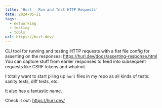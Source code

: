 ```yaml
---
title: 'Hurl - Run and Test HTTP Requests'
date: 2024-05-21
tags:
  - networking
  - testing
  - tools
url: https://hurl.dev/
---
```


CLI tool for running and testing HTTP requests with a flat file config for asserting on the responses: https://hurl.dev/docs/asserting-response.html You can capture stuff from earlier responses to feed into subsequent requests like CSRF tokens and whatnot.

I totally want to start piling up `hurl` files in my repo as all kinds of tests: sanity tests, diff tests, etc.

It also has a fantastic name.

Check it out: https://hurl.dev/


